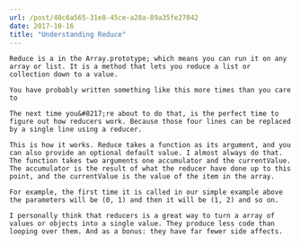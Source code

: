 ```yaml
---
url: /post/40c6a565-31e8-45ce-a28a-89a35fe27042
date: 2017-10-16
title: "Understanding Reduce"
---
```


<div class="kg-card-markdown">

  <p>

    Reduce is a in the Array.prototype; which means you can run it on any array or list. It is a method that lets you reduce a list or collection down to a value.

  </p>

  

  <p>

    You have probably written something like this more times than you care to

  </p>

  

<script src="https://gist.github.com/hjertnes/8258e2f810269438a17773a5cc6a60e6.js"></script>

  

  <p>

    The next time you&#8217;re about to do that, is the perfect time to figure out how reducers work. Because those four lines can be replaced by a single line using a reducer.

  </p>

  

<script src="https://gist.github.com/hjertnes/8f0df46597541a12ab44469480651491.js"></script>

  

  <p>

    This is how it works. Reduce takes a function as its argument, and you can also provide an optional default value. I almost always do that. The function takes two arguments one accumulator and the currentValue. The accumulator is the result of what the reducer have done up to this point, and the currentValue is the value of the item in the array.

  </p>

  

  <p>

    For example, the first time it is called in our simple example above the parameters will be (0, 1) and then it will be (1, 2) and so on.

  </p>

  

  <p>

    I personally think that reducers is a great way to turn a array of values or objects into a single value. They produce less code than looping over them. And as a bonus: they have far fewer side affects.

  </p>

</div>
